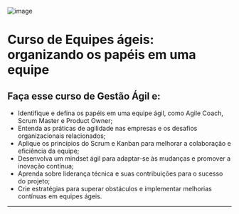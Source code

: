 ![image](https://github.com/AndreCoutinhom/agility_teams_study/assets/91290799/11fcbbdc-dfce-481a-8797-1efe9651769e)

# Curso de Equipes ágeis: organizando os papéis em uma equipe

## Faça esse curso de Gestão Ágil e:

* Identifique e defina os papéis em uma equipe ágil, como Agile Coach, Scrum Master e Product Owner;
* Entenda as práticas de agilidade nas empresas e os desafios organizacionais relacionados;
* Aplique os princípios do Scrum e Kanban para melhorar a colaboração e eficiência da equipe;
* Desenvolva um mindset ágil para adaptar-se às mudanças e promover a inovação contínua;
* Aprenda sobre liderança técnica e suas contribuições para o sucesso do projeto;
* Crie estratégias para superar obstáculos e implementar melhorias contínuas em equipes ágeis.

---

